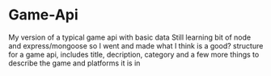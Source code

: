 # Game-Api
My version of a typical game api with basic data
Still learning bit of node and express/mongoose so I went and made what I think is a good? structure for a game
api, includes title, decription, category and a few more things to describe the game and platforms it is in
